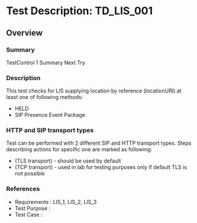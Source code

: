 # Test Description: TD_LIS_001
## Overview
### Summary
TestControl 1 Summary Next Try


### Description
This test checks for LIS supplying location by reference (locationURI) at least one of following methods:
* HELD
* SIP Presence Event Package

### HTTP and SIP transport types
Test can be performed with 2 different SIP and HTTP transport types. Steps describing actions for specific one are marked as following:
- (TLS transport) - should be used by default
- (TCP transport) - used in lab for testing purposes only if default TLS is not possible

### References
* Requirements : LIS_1, LIS_2, LIS_3
* Test Purpose : 
* Test Case    : 

